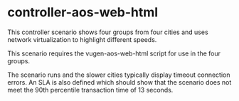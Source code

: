 # controller-aos-web-html

This controller scenario shows four groups from four cities and uses network virtualization to highlight different speeds. 

This scenario requires the vugen-aos-web-html script for use in the four groups.

The scenario runs and the slower cities typically display timeout connection errors. An SLA is also defined which should show that the scenario does not meet the 90th percentile transaction time of 13 seconds.
